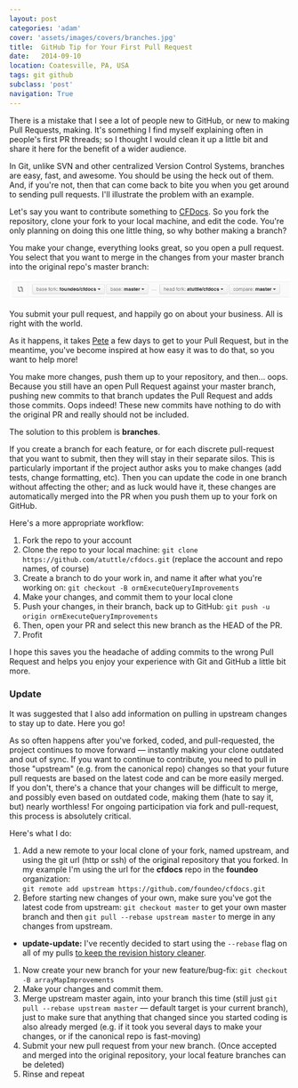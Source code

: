 ```yaml
---
layout: post
categories: 'adam'
cover: 'assets/images/covers/branches.jpg'
title:  GitHub Tip for Your First Pull Request
date:   2014-09-10
location: Coatesville, PA, USA
tags: git github
subclass: 'post'
navigation: True
---
```


There is a mistake that I see a lot of people new to GitHub, or new to making Pull Requests, making. It's something I find myself explaining often in people's first PR threads; so I thought I would clean it up a little bit and share it here for the benefit of a wider audience.

In Git, unlike SVN and other centralized Version Control Systems, branches are easy, fast, and awesome. You should be using the heck out of them. And, if you're not, then that can come back to bite you when you get around to sending pull requests. I'll illustrate the problem with an example.

Let's say you want to contribute something to [CFDocs](https://github.com/foundeo/cfdocs). So you fork the repository, clone your fork to your local machine, and edit the code. You're only planning on doing this one little thing, so why bother making a branch?

You make your change, everything looks great, so you open a pull request. You select that you want to merge in the changes from your master branch into the original repo's master branch:

![Pull Request Screen Shot](/assets/images/posts/2014/pr-1.png)

You submit your pull request, and happily go on about your business. All is right with the world.

As it happens, it takes [Pete](https://foundeo.com/) a few days to get to your Pull Request, but in the meantime, you've become inspired at how easy it was to do that, so you want to help more!

You make more changes, push them up to your repository, and then... oops. Because you still have an open Pull Request against your master branch, pushing new commits to that branch updates the Pull Request and adds those commits. Oops indeed! These new commits have nothing to do with the original PR and really should not be included.

The solution to this problem is **branches**.

If you create a branch for each feature, or for each discrete pull-request that you want to submit, then they will stay in their separate silos. This is particularly important if the project author asks you to make changes (add tests, change formatting, etc). Then you can update the code in one branch without affecting the other; and as luck would have it, these changes are automatically merged into the PR when you push them up to your fork on GitHub.

Here's a more appropriate workflow:

1. Fork the repo to your account
1. Clone the repo to your local machine: `git clone https://github.com/atuttle/cfdocs.git` (replace the account and repo names, of course)
1. Create a branch to do your work in, and name it after what you're working on: `git checkout -B ormExecuteQueryImprovements`
1. Make your changes, and commit them to your local clone
1. Push your changes, in their branch, back up to GitHub: `git push -u origin ormExecuteQueryImprovements`
1. Then, open your PR and select this new branch as the HEAD of the PR.
1. Profit

I hope this saves you the headache of adding commits to the wrong Pull Request and helps you enjoy your experience with Git and GitHub a little bit more.

### Update

It was suggested that I also add information on pulling in upstream changes to stay up to date. Here you go!

As so often happens after you've forked, coded, and pull-requested, the project continues to move forward — instantly making your clone outdated and out of sync. If you want to continue to contribute, you need to pull in those "upstream" (e.g. from the canonical repo) changes so that your future pull requests are based on the latest code and can be more easily merged. If you don't, there's a chance that your changes will be difficult to merge, and possibly even based on outdated code, making them (hate to say it, but) nearly worthless! For ongoing participation via fork and pull-request, this process is absolutely critical.

Here's what I do:

1. Add a new remote to your local clone of your fork, named upstream, and using the git url (http or ssh) of the original repository that you forked. In my example I'm using the url for the **cfdocs** repo in the **foundeo** organization:<br/>`git remote add upstream https://github.com/foundeo/cfdocs.git`
1. Before starting new changes of your own, make sure you've got the latest code from upstream: `git checkout master` to get your own master branch and then `git pull --rebase upstream master` to merge in any changes from upstream.
  - **update-update:** I've recently decided to start using the `--rebase` flag on all of my pulls [to keep the revision history cleaner](http://gitready.com/advanced/2009/02/11/pull-with-rebase.html).
1. Now create your new branch for your new feature/bug-fix: `git checkout -B arrayMapImprovements`
1. Make your changes and commit them.
1. Merge upstream master again, into your branch this time (still just `git pull --rebase upstream master` — default target is your current branch), just to make sure that anything that changed since you started coding is also already merged (e.g. if it took you several days to make your changes, or if the canonical repo is fast-moving)
1. Submit your new pull request from your new branch. (Once accepted and merged into the original repository, your local feature branches can be deleted)
1. Rinse and repeat
